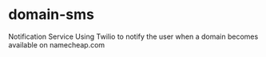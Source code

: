 # domain-sms
Notification Service Using Twilio to notify the user when a domain becomes available on namecheap.com

